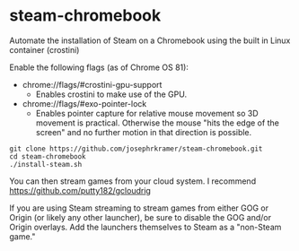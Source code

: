 # steam-chromebook
Automate the installation of Steam on a Chromebook using the built in Linux container (crostini)

Enable the following flags (as of Chrome OS 81):
- chrome://flags/#crostini-gpu-support
  - Enables crostini to make use of the GPU.
- chrome://flags/#exo-pointer-lock
  - Enables pointer capture for relative mouse movement so 3D movement is practical. Otherwise the mouse "hits the edge of the screen" and no further motion in that direction is possible.

```
git clone https://github.com/josephrkramer/steam-chromebook.git
cd steam-chromebook
./install-steam.sh
```

You can then stream games from your cloud system. I recommend https://github.com/putty182/gcloudrig

If you are using Steam streaming to stream games from either GOG or Origin (or likely any other launcher), be sure to disable the GOG and/or Origin overlays. Add the launchers themselves to Steam as a "non-Steam game."
